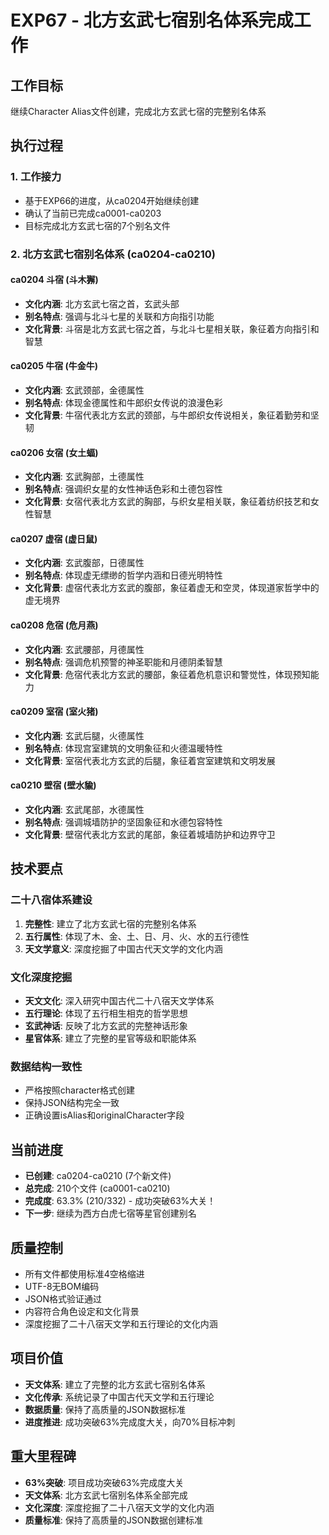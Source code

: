 # EXP67 - 北方玄武七宿别名体系完成工作

## 工作目标
继续Character Alias文件创建，完成北方玄武七宿的完整别名体系

## 执行过程

### 1. 工作接力
- 基于EXP66的进度，从ca0204开始继续创建
- 确认了当前已完成ca0001-ca0203
- 目标完成北方玄武七宿的7个别名文件

### 2. 北方玄武七宿别名体系 (ca0204-ca0210)

#### ca0204 斗宿 (斗木獬)
- **文化内涵**: 北方玄武七宿之首，玄武头部
- **别名特点**: 强调与北斗七星的关联和方向指引功能
- **文化背景**: 斗宿是北方玄武七宿之首，与北斗七星相关联，象征着方向指引和智慧

#### ca0205 牛宿 (牛金牛)
- **文化内涵**: 玄武颈部，金德属性
- **别名特点**: 体现金德属性和牛郎织女传说的浪漫色彩
- **文化背景**: 牛宿代表北方玄武的颈部，与牛郎织女传说相关，象征着勤劳和坚韧

#### ca0206 女宿 (女土蝠)
- **文化内涵**: 玄武胸部，土德属性
- **别名特点**: 强调织女星的女性神话色彩和土德包容性
- **文化背景**: 女宿代表北方玄武的胸部，与织女星相关联，象征着纺织技艺和女性智慧

#### ca0207 虚宿 (虚日鼠)
- **文化内涵**: 玄武腹部，日德属性
- **别名特点**: 体现虚无缥缈的哲学内涵和日德光明特性
- **文化背景**: 虚宿代表北方玄武的腹部，象征着虚无和空灵，体现道家哲学中的虚无境界

#### ca0208 危宿 (危月燕)
- **文化内涵**: 玄武腰部，月德属性
- **别名特点**: 强调危机预警的神圣职能和月德阴柔智慧
- **文化背景**: 危宿代表北方玄武的腰部，象征着危机意识和警觉性，体现预知能力

#### ca0209 室宿 (室火猪)
- **文化内涵**: 玄武后腿，火德属性
- **别名特点**: 体现宫室建筑的文明象征和火德温暖特性
- **文化背景**: 室宿代表北方玄武的后腿，象征着宫室建筑和文明发展

#### ca0210 壁宿 (壁水貐)
- **文化内涵**: 玄武尾部，水德属性
- **别名特点**: 强调城墙防护的坚固象征和水德包容特性
- **文化背景**: 壁宿代表北方玄武的尾部，象征着城墙防护和边界守卫

## 技术要点

### 二十八宿体系建设
1. **完整性**: 建立了北方玄武七宿的完整别名体系
2. **五行属性**: 体现了木、金、土、日、月、火、水的五行德性
3. **天文学意义**: 深度挖掘了中国古代天文学的文化内涵

### 文化深度挖掘
- **天文文化**: 深入研究中国古代二十八宿天文学体系
- **五行理论**: 体现了五行相生相克的哲学思想
- **玄武神话**: 反映了北方玄武的完整神话形象
- **星官体系**: 建立了完整的星官等级和职能体系

### 数据结构一致性
- 严格按照character格式创建
- 保持JSON结构完全一致
- 正确设置isAlias和originalCharacter字段

## 当前进度
- **已创建**: ca0204-ca0210 (7个新文件)
- **总完成**: 210个文件 (ca0001-ca0210)
- **完成度**: 63.3% (210/332) - 成功突破63%大关！
- **下一步**: 继续为西方白虎七宿等星官创建别名

## 质量控制
- 所有文件都使用标准4空格缩进
- UTF-8无BOM编码
- JSON格式验证通过
- 内容符合角色设定和文化背景
- 深度挖掘了二十八宿天文学和五行理论的文化内涵

## 项目价值
- **天文体系**: 建立了完整的北方玄武七宿别名体系
- **文化传承**: 系统记录了中国古代天文学和五行理论
- **数据质量**: 保持了高质量的JSON数据标准
- **进度推进**: 成功突破63%完成度大关，向70%目标冲刺

## 重大里程碑
- **63%突破**: 项目成功突破63%完成度大关
- **天文体系**: 北方玄武七宿别名体系全部完成
- **文化深度**: 深度挖掘了二十八宿天文学的文化内涵
- **质量标准**: 保持了高质量的JSON数据创建标准
